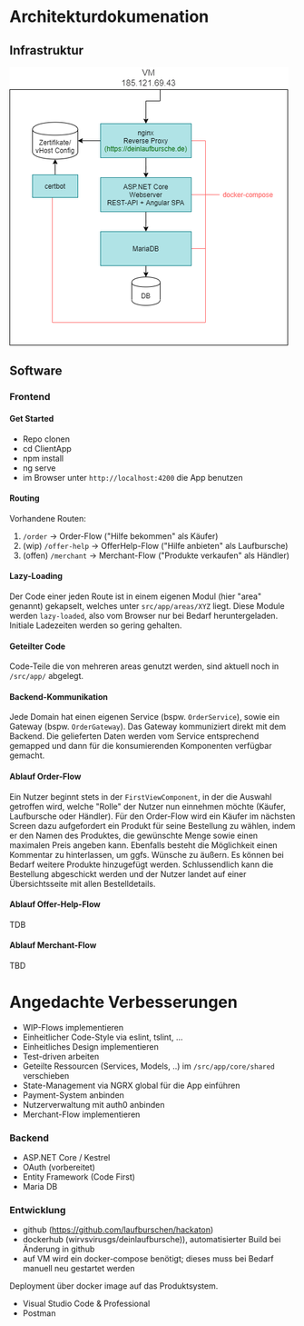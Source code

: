 # Architekturdokumenation

## Infrastruktur

![Architektur](./infrastructure.png)

## Software

### Frontend
#### Get Started
* Repo clonen
* cd ClientApp
* npm install
* ng serve
* im Browser unter `http://localhost:4200` die App benutzen

#### Routing
Vorhandene Routen:
1. `/order` -> Order-Flow ("Hilfe bekommen" als Käufer)
2. (wip) `/offer-help` -> OfferHelp-Flow ("Hilfe anbieten" als Laufbursche)
3. (offen) `/merchant` -> Merchant-Flow ("Produkte verkaufen" als Händler)

#### Lazy-Loading
Der Code einer jeden Route ist in einem eigenen Modul (hier "area" genannt) gekapselt, welches unter `src/app/areas/XYZ` liegt.
Diese Module werden `lazy-loaded`, also vom Browser nur bei Bedarf heruntergeladen. Initiale Ladezeiten werden so gering gehalten.

#### Geteilter Code
Code-Teile die von mehreren areas genutzt werden, sind aktuell noch in `/src/app/` abgelegt.

#### Backend-Kommunikation
Jede Domain hat einen eigenen Service (bspw. `OrderService`), sowie ein Gateway (bspw. `OrderGateway`).
Das Gateway kommuniziert direkt mit dem Backend. Die gelieferten Daten werden vom Service entsprechend gemapped und dann für die konsumierenden Komponenten verfügbar gemacht. 

#### Ablauf Order-Flow
Ein Nutzer beginnt stets in der `FirstViewComponent`, in der die Auswahl getroffen wird, welche "Rolle" der Nutzer nun einnehmen möchte (Käufer, Laufbursche oder Händler).
Für den Order-Flow wird ein Käufer im nächsten Screen dazu aufgefordert ein Produkt für seine Bestellung zu wählen, indem er den Namen des Produktes, die gewünschte Menge sowie einen maximalen
Preis angeben kann. Ebenfalls besteht die Möglichkeit einen Kommentar zu hinterlassen, um ggfs. Wünsche zu äußern.
Es können bei Bedarf weitere Produkte hinzugefügt werden. Schlussendlich kann die Bestellung abgeschickt werden und der Nutzer landet auf einer Übersichtsseite mit allen Bestelldetails.

#### Ablauf Offer-Help-Flow
TDB

#### Ablauf Merchant-Flow
TBD

# Angedachte Verbesserungen
* WIP-Flows implementieren
* Einheitlicher Code-Style via eslint, tslint, ...
* Einheitliches Design implementieren
* Test-driven arbeiten
* Geteilte Ressourcen (Services, Models, ..) im `/src/app/core/shared` verschieben
* State-Management via NGRX global für die App einführen
* Payment-System anbinden
* Nutzerverwaltung mit auth0 anbinden
* Merchant-Flow implementieren

### Backend

* ASP.NET Core / Kestrel
* OAuth (vorbereitet)
* Entity Framework (Code First)
* Maria DB

### Entwicklung

* github (https://github.com/laufburschen/hackaton)
* dockerhub (wirvsvirusgs/deinlaufbursche)), automatisierter Build bei Änderung in github
* auf VM wird ein docker-compose benötigt; dieses muss bei Bedarf manuell neu gestartet werden

Deployment über docker image auf das Produktsystem.

* Visual Studio Code & Professional
* Postman  